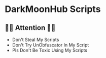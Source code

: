 # DarkMoonHub Scripts

## 🤚🏻 Attention 🤚🏻
- Don't Steal My Scripts
- Don't Try UnObfuscator In My Script
- Pls Don't Be Toxic Using My Scripts

